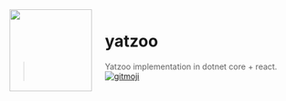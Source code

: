 <img src="https://i.ibb.co/cxtBd1k/yatzoo-logo.png" align="left" width="144px"/>
<img align="left" width="0" height="144px" hspace="10"/>

# yatzoo
> Yatzoo implementation in dotnet core + react.
> [![gitmoji](https://img.shields.io/badge/gitmoji-%20%F0%9F%98%9C%20%F0%9F%98%8D-FFDD67.svg?style=flat-square)](https://gitmoji.carloscuesta.me/)

